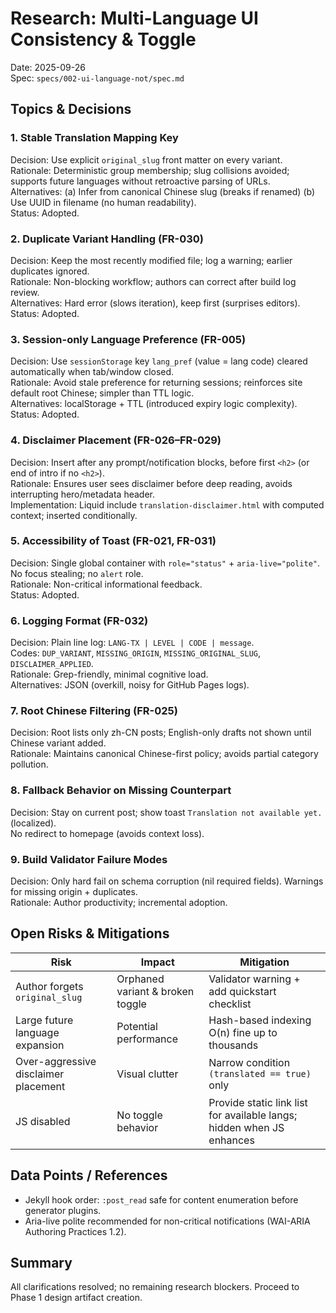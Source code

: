 # Research: Multi-Language UI Consistency & Toggle

Date: 2025-09-26  
Spec: `specs/002-ui-language-not/spec.md`

## Topics & Decisions

### 1. Stable Translation Mapping Key
Decision: Use explicit `original_slug` front matter on every variant.  
Rationale: Deterministic group membership; slug collisions avoided; supports future languages without retroactive parsing of URLs.  
Alternatives: (a) Infer from canonical Chinese slug (breaks if renamed) (b) Use UUID in filename (no human readability).  
Status: Adopted.

### 2. Duplicate Variant Handling (FR-030)
Decision: Keep the most recently modified file; log a warning; earlier duplicates ignored.  
Rationale: Non-blocking workflow; authors can correct after build log review.  
Alternatives: Hard error (slows iteration), keep first (surprises editors).  
Status: Adopted.

### 3. Session-only Language Preference (FR-005)
Decision: Use `sessionStorage` key `lang_pref` (value = lang code) cleared automatically when tab/window closed.  
Rationale: Avoid stale preference for returning sessions; reinforces site default root Chinese; simpler than TTL logic.  
Alternatives: localStorage + TTL (introduced expiry logic complexity).  
Status: Adopted.

### 4. Disclaimer Placement (FR-026–FR-029)
Decision: Insert after any prompt/notification blocks, before first `<h2>` (or end of intro if no `<h2>`).  
Rationale: Ensures user sees disclaimer before deep reading, avoids interrupting hero/metadata header.  
Implementation: Liquid include `translation-disclaimer.html` with computed context; inserted conditionally.

### 5. Accessibility of Toast (FR-021, FR-031)
Decision: Single global container with `role="status"` + `aria-live="polite"`.  
No focus stealing; no `alert` role.  
Rationale: Non-critical informational feedback.  
Status: Adopted.

### 6. Logging Format (FR-032)
Decision: Plain line log: `LANG-TX | LEVEL | CODE | message`.  
Codes: `DUP_VARIANT`, `MISSING_ORIGIN`, `MISSING_ORIGINAL_SLUG`, `DISCLAIMER_APPLIED`.  
Rationale: Grep-friendly, minimal cognitive load.  
Alternatives: JSON (overkill, noisy for GitHub Pages logs).

### 7. Root Chinese Filtering (FR-025)
Decision: Root lists only zh-CN posts; English-only drafts not shown until Chinese variant added.  
Rationale: Maintains canonical Chinese-first policy; avoids partial category pollution.

### 8. Fallback Behavior on Missing Counterpart
Decision: Stay on current post; show toast `Translation not available yet.` (localized).  
No redirect to homepage (avoids context loss).

### 9. Build Validator Failure Modes
Decision: Only hard fail on schema corruption (nil required fields). Warnings for missing origin + duplicates.  
Rationale: Author productivity; incremental adoption.

## Open Risks & Mitigations
| Risk                                 | Impact                           | Mitigation                                                            |
| ------------------------------------ | -------------------------------- | --------------------------------------------------------------------- |
| Author forgets `original_slug`       | Orphaned variant & broken toggle | Validator warning + add quickstart checklist                          |
| Large future language expansion      | Potential performance            | Hash-based indexing O(n) fine up to thousands                         |
| Over-aggressive disclaimer placement | Visual clutter                   | Narrow condition `(translated == true)` only                          |
| JS disabled                          | No toggle behavior               | Provide static link list for available langs; hidden when JS enhances |

## Data Points / References
- Jekyll hook order: `:post_read` safe for content enumeration before generator plugins.
- Aria-live polite recommended for non-critical notifications (WAI-ARIA Authoring Practices 1.2).

## Summary
All clarifications resolved; no remaining research blockers. Proceed to Phase 1 design artifact creation.

